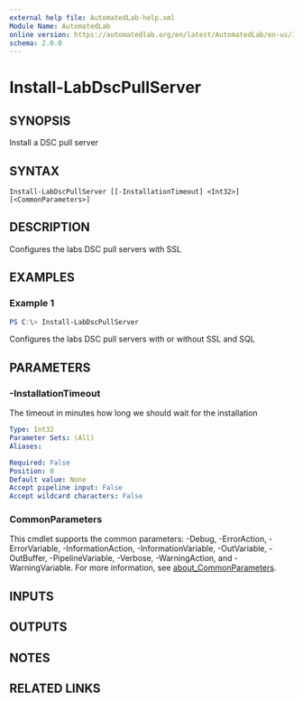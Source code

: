 ```yaml
---
external help file: AutomatedLab-help.xml
Module Name: AutomatedLab
online version: https://automatedlab.org/en/latest/AutomatedLab/en-us/Install-LabDscPullServer
schema: 2.0.0
---
```


# Install-LabDscPullServer

## SYNOPSIS
Install a DSC pull server

## SYNTAX

```
Install-LabDscPullServer [[-InstallationTimeout] <Int32>] [<CommonParameters>]
```

## DESCRIPTION
Configures the labs DSC pull servers with SSL

## EXAMPLES

### Example 1
```powershell
PS C:\> Install-LabDscPullServer
```

Configures the labs DSC pull servers with or without SSL and SQL

## PARAMETERS

### -InstallationTimeout
The timeout in minutes how long we should wait for the installation

```yaml
Type: Int32
Parameter Sets: (All)
Aliases:

Required: False
Position: 0
Default value: None
Accept pipeline input: False
Accept wildcard characters: False
```

### CommonParameters
This cmdlet supports the common parameters: -Debug, -ErrorAction, -ErrorVariable, -InformationAction, -InformationVariable, -OutVariable, -OutBuffer, -PipelineVariable, -Verbose, -WarningAction, and -WarningVariable. For more information, see [about_CommonParameters](http://go.microsoft.com/fwlink/?LinkID=113216).

## INPUTS

## OUTPUTS

## NOTES

## RELATED LINKS

